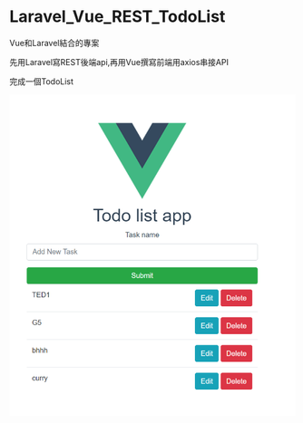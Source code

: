 # Laravel_Vue_REST_TodoList

Vue和Laravel結合的專案

先用Laravel寫REST後端api,再用Vue撰寫前端用axios串接API

完成一個TodoList

![image](https://github.com/ted820525/Laravel_Vue_REST_TodoList/blob/master/laravel/todolist/src/components/photo.PNG)




